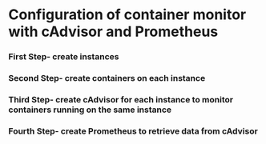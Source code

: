 # Configuration of container monitor with cAdvisor and Prometheus

### First Step- create instances

### Second Step- create containers on each instance

### Third Step- create cAdvisor for each instance to monitor containers running on the same instance

### Fourth Step- create Prometheus to retrieve data from cAdvisor